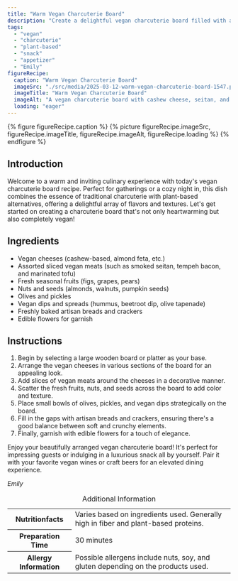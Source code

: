 ```yaml
---
title: "Warm Vegan Charcuterie Board"
description: "Create a delightful vegan charcuterie board filled with an assortment of plant-based cheeses, meats, fresh fruits, and more. Perfect for any gathering or a cozy night in."
tags:
  - "vegan"
  - "charcuterie"
  - "plant-based"
  - "snack"
  - "appetizer"
  - "Emily"
figureRecipe: 
  caption: "Warm Vegan Charcuterie Board"
  imageSrc: "./src/media/2025-03-12-warm-vegan-charcuterie-board-1547.png"
  imageTitle: "Warm Vegan Charcuterie Board"
  imageAlt: "A vegan charcuterie board with cashew cheese, seitan, and fruits, elegantly arranged on a minimalist table."
  loading: "eager"
---
```


{% figure figureRecipe.caption %}
{% picture figureRecipe.imageSrc, figureRecipe.imageTitle, figureRecipe.imageAlt, figureRecipe.loading %}
{% endfigure %}

## Introduction

Welcome to a warm and inviting culinary experience with today's vegan charcuterie board recipe. Perfect for gatherings or a cozy night in, this dish combines the essence of traditional charcuterie with plant-based alternatives, offering a delightful array of flavors and textures. Let's get started on creating a charcuterie board that's not only heartwarming but also completely vegan!

## Ingredients

- Vegan cheeses (cashew-based, almond feta, etc.)
- Assorted sliced vegan meats (such as smoked seitan, tempeh bacon, and marinated tofu)
- Fresh seasonal fruits (figs, grapes, pears)
- Nuts and seeds (almonds, walnuts, pumpkin seeds)
- Olives and pickles
- Vegan dips and spreads (hummus, beetroot dip, olive tapenade)
- Freshly baked artisan breads and crackers
- Edible flowers for garnish

## Instructions

1. Begin by selecting a large wooden board or platter as your base.
2. Arrange the vegan cheeses in various sections of the board for an appealing look.
3. Add slices of vegan meats around the cheeses in a decorative manner.
4. Scatter the fresh fruits, nuts, and seeds across the board to add color and texture.
5. Place small bowls of olives, pickles, and vegan dips strategically on the board.
6. Fill in the gaps with artisan breads and crackers, ensuring there's a good balance between soft and crunchy elements.
7. Finally, garnish with edible flowers for a touch of elegance.

Enjoy your beautifully arranged vegan charcuterie board! It's perfect for impressing guests or indulging in a luxurious snack all by yourself. Pair it with your favorite vegan wines or craft beers for an elevated dining experience.

*Emily*

<table><caption class='sr-only'>Additional Information</caption><tr><th>Nutritionfacts</th><td>Varies based on ingredients used. Generally high in fiber and plant-based proteins.&nbsp;</td></tr><tr><th>Preparation Time</th><td>30 minutes&nbsp;</td></tr><tr><th>Allergy Information</th><td>Possible allergens include nuts, soy, and gluten depending on the products used.&nbsp;</td></tr></table>

